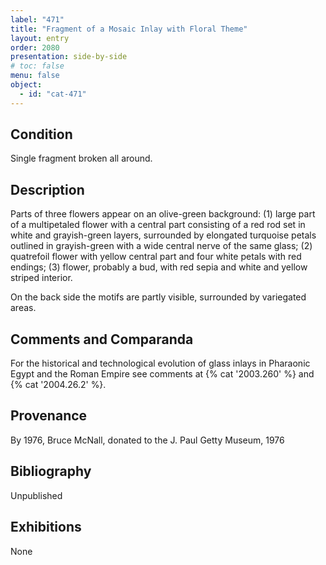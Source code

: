 ```yaml
---
label: "471"
title: "Fragment of a Mosaic Inlay with Floral Theme"
layout: entry
order: 2080
presentation: side-by-side
# toc: false
menu: false
object:
  - id: "cat-471"
---
```


## Condition

Single fragment broken all around.

## Description

Parts of three flowers appear on an olive-green background: (1) large part of a multipetaled flower with a central part consisting of a red rod set in white and grayish-green layers, surrounded by elongated turquoise petals outlined in grayish-green with a wide central nerve of the same glass; (2) quatrefoil flower with yellow central part and four white petals with red endings; (3) flower, probably a bud, with red sepia and white and yellow striped interior.

On the back side the motifs are partly visible, surrounded by variegated areas.

## Comments and Comparanda

For the historical and technological evolution of glass inlays in Pharaonic Egypt and the Roman Empire see comments at {% cat '2003.260' %} and {% cat '2004.26.2' %}.

## Provenance

By 1976, Bruce McNall, donated to the J. Paul Getty Museum, 1976

## Bibliography

Unpublished

## Exhibitions

None